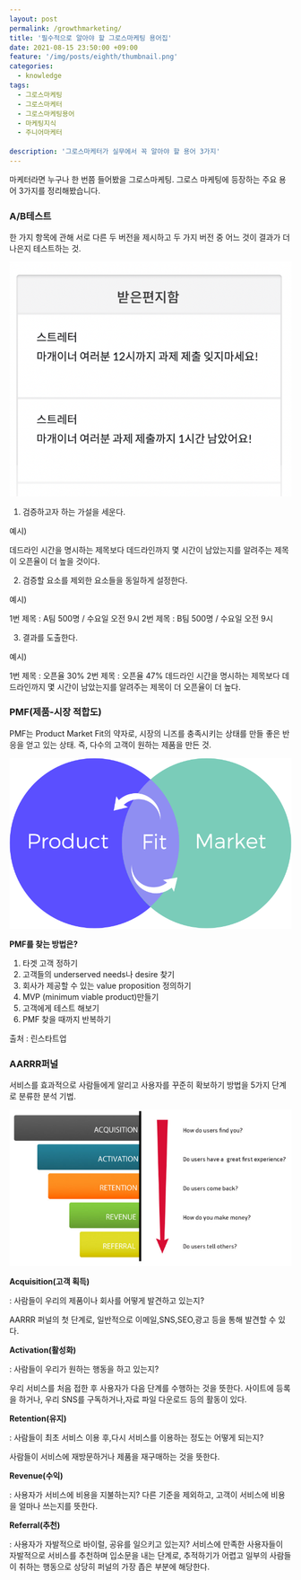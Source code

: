 ```yaml
---
layout: post
permalink: /growthmarketing/
title: '필수적으로 알아야 할 그로스마케팅 용어집'
date: 2021-08-15 23:50:00 +09:00
feature: '/img/posts/eighth/thumbnail.png'
categories:
  - knowledge
tags:
  - 그로스마케팅
  - 그로스마케터
  - 그로스마케팅용어
  - 마케팅지식
  - 주니어마케터

description: '그로스마케터가 실무에서 꼭 알아야 할 용어 3가지'
---
```


마케터라면 누구나 한 번쯤 들어봤을 그로스마케팅.
그로스 마케팅에 등장하는 주요 용어 3가지를 정리해봤습니다.

### **A/B테스트**

한 가지 항목에 관해 서로 다른 두 버전을 제시하고 두 가지 버전 중 어느 것이 결과가 더 나은지 테스트하는 것.

![sum](/img/posts/seventh/abtest.png)
1. 검증하고자 하는 가설을 세운다.

예시)

데드라인 시간을 명시하는 제목보다 데드라인까지 몇 시간이 남았는지를 알려주는 제목이 오픈율이 더 높을 것이다.

2. 검증할 요소를 제외한 요소들을 동일하게 설정한다.

예시)

1번 제목 : A팀 500명 / 수요일 오전 9시
2번 제목 : B팀 500명 / 수요일 오전 9시

3. 결과를 도출한다.

예시)

1번 제목 : 오픈율 30%
2번 제목 : 오픈율 47%
데드라인 시간을 명시하는 제목보다 데드라인까지 몇 시간이 남았는지를 알려주는 제목이 더 오픈율이 더 높다.

### **PMF(제품-시장 적합도)**
PMF는 Product Market Fit의 약자로, 시장의 니즈를 충족시키는 상태를 만들 좋은 반응을 얻고 있는 상태. 즉, 다수의 고객이 원하는 제품을 만든 것.

![sum](/img/posts/seventh/pmf.png)

**PMF를 찾는 방법은?**
1. 타겟 고객 정하기
2. 고객들의 underserved needs나 desire 찾기
3. 회사가 제공할 수 있는 value proposition 정의하기
4. MVP (minimum viable product)만들기
5. 고객에게 테스트 해보기
6. PMF 찾을 때까지 반복하기

출처 : 린스타트업


### **AARRR퍼널**
서비스를 효과적으로 사람들에게 알리고 사용자를 꾸준히 확보하기 방법을 5가지 단계로 분류한 분석 기법.

![sum](/img/posts/seventh/aarrr.jpeg)

**Acquisition(고객 획득)**

: 사람들이 우리의 제품이나 회사를 어떻게 발견하고 있는지?

AARRR 퍼널의 첫 단계로, 일반적으로 이메일,SNS,SEO,광고 등을 통해 발견할 수 있다.


**Activation(활성화)**

: 사람들이 우리가 원하는 행동을 하고 있는지?

우리 서비스를 처음 접한 후 사용자가 다음 단계를 수행하는 것을 뜻한다.
사이트에 등록을 하거나, 우리 SNS를 구독하거나,자료 파일 다운로드 등의 활동이 있다.


**Retention(유지)**

: 사람들이 최초 서비스 이용 후,다시 서비스를 이용하는 정도는 어떻게 되는지?

사람들이 서비스에 재방문하거나 제품을 재구매하는 것을 뜻한다.


**Revenue(수익)**

: 사용자가 서비스에 비용을 지불하는지?
다른 기준을 제외하고, 고객이 서비스에 비용을 얼마나 쓰는지를 뜻한다.


**Referral(추천)**

: 사용자가 자발적으로 바이럴, 공유를 일으키고 있는지?
서비스에 만족한 사용자들이 자발적으로 서비스를 추천하며 입소문을 내는 단계로, 추적하기가 어렵고 일부의 사람들이 취하는 행동으로 상당히 퍼널의 가장 좁은 부분에 해당한다.

